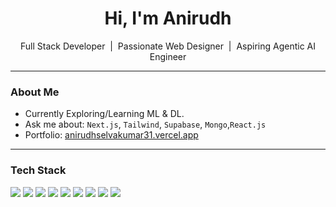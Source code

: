 <h1 align="center">Hi, I'm Anirudh</h1>
<p align="center"> Full Stack Developer &nbsp;|&nbsp;  Passionate Web Designer &nbsp;|&nbsp; Aspiring Agentic AI Engineer </p>

---

###  About Me

-  Currently Exploring/Learning ML & DL.
-  Ask me about: `Next.js`, `Tailwind`, `Supabase`, `Mongo`,`React.js`
-  Portfolio: [anirudhselvakumar31.vercel.app](https://anirudhselvakumar31.vercel.app/)

---

###  Tech Stack

<p align="left">
  <img src="https://img.shields.io/badge/MongoDB-4EA94B?style=for-the-badge&logo=mongodb&logoColor=white"/>
  <img src="https://img.shields.io/badge/Express.js-404D59?style=for-the-badge"/>
  <img src="https://img.shields.io/badge/React-20232A?style=for-the-badge&logo=react"/>
  <img src="https://img.shields.io/badge/Node.js-339933?style=for-the-badge&logo=nodedotjs"/>
  <img src="https://img.shields.io/badge/Next.js-black?style=for-the-badge&logo=nextdotjs"/>
  <img src="https://img.shields.io/badge/TailwindCSS-38B2AC?style=for-the-badge&logo=tailwind-css"/>
  <img src="https://img.shields.io/badge/Supabase-3ECF8E?style=for-the-badge&logo=supabase"/>
  <img src="https://img.shields.io/badge/Hugging%20Face-FFCC00?style=for-the-badge&logo=huggingface&logoColor=black"/>
  <img src="https://img.shields.io/badge/PyTorch-EE4C2C?style=for-the-badge&logo=pytorch&logoColor=white"/>
</p>




